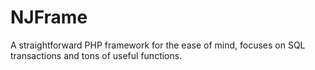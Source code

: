 # NJFrame
A straightforward PHP framework for the ease of mind, focuses on SQL transactions and tons of useful functions.

